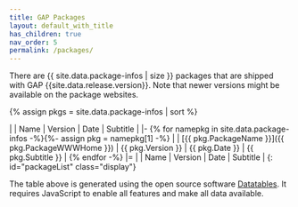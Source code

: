 ```yaml
---
title: GAP Packages
layout: default_with_title
has_children: true
nav_order: 5
permalink: /packages/
---
```


<!-- load jQuery, as it is needed for datatables -->
<script src="https://code.jquery.com/jquery-3.7.1.js"></script>

<!-- load moment.js for date formatting and sorting -->
<script src="https://cdnjs.cloudflare.com/ajax/libs/moment.js/2.30.1/moment.min.js"></script>

<!-- load datatables itself -->
<script src="https://cdn.datatables.net/2.0.2/js/dataTables.js"></script>

<script type="module" src="{{ site.baseurl }}/assets/js/loadPackageTable.js?version=2"></script>

<!-- List of deposited packages -->
There are {{ site.data.package-infos | size }} packages that are shipped with GAP {{site.data.release.version}}.
Note that newer versions might be available on the package websites.

<!-- Create a table so it can be filled by Datatables -->
{% assign pkgs = site.data.package-infos | sort %}

|   | Name | Version | Date | Subtitle |
|-
{% for namepkg in site.data.package-infos -%}{%- assign pkg = namepkg[1] -%}
|   | [{{ pkg.PackageName }}]({{ pkg.PackageWWWHome }}) | {{ pkg.Version }} | {{ pkg.Date }} | {{ pkg.Subtitle }} |
{% endfor -%}
|=
|   | Name | Version | Date | Subtitle |
{: id="packageList" class="display"}

The table above is generated using the open source software [Datatables](https://datatables.net/).
It requires JavaScript to enable all features and make all data available.
